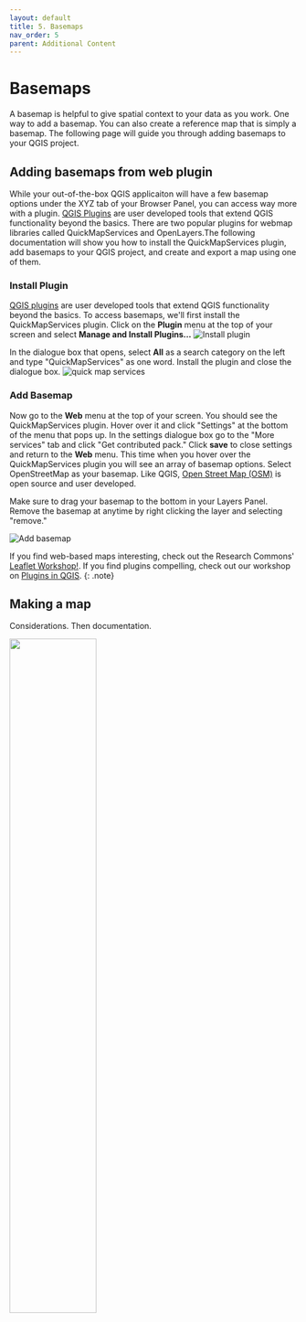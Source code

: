 ```yaml
---
layout: default
title: 5. Basemaps 
nav_order: 5
parent: Additional Content
---
```


# Basemaps
A basemap is helpful to give spatial context to your data as you work. One way to add a basemap. You can also create a reference map that is simply a basemap. The following page will guide you through adding basemaps to your QGIS project. 
 



## Adding basemaps from web plugin
While your out-of-the-box QGIS applicaiton will have a few basemap options under the XYZ tab of your Browser Panel, you can access way more with a plugin. [QGIS Plugins](https://plugins.qgis.org/) are user developed tools that extend QGIS functionality beyond the basics. There are two popular plugins for webmap libraries called QuickMapServices and OpenLayers.The following documentation will show you how to install the QuickMapServices plugin, add basemaps to your QGIS project, and create and export a map using one of them. 


### Install Plugin
[QGIS plugins](https://plugins.qgis.org/) are user developed tools that extend QGIS functionality beyond the basics. To access basemaps, we'll first install the QuickMapServices plugin. Click on the **Plugin** menu at the top of your screen and select **Manage and Install Plugins...**
![Install plugin](./images/)   

In the dialogue box that opens, select **All** as a search category on the left and type "QuickMapServices" as one word. Install the plugin and close the dialogue box.
![quick map services](./images/)

### Add Basemap
Now go to the **Web** menu at the top of your screen. You should see the QuickMapServices plugin. Hover over it and click "Settings" at the bottom of the menu that pops up. In the settings dialogue box go to the "More services" tab and click "Get contributed pack." Click **save** to close settings and return to the **Web** menu. This time when you hover over the QuickMapServices plugin you will see an array of basemap options. Select OpenStreetMap as your basemap. Like QGIS, [Open Street Map (OSM)](https://www.openstreetmap.org/about) is open source and user developed.   

Make sure to drag your basemap to the bottom in your Layers Panel. Remove the basemap at anytime by right clicking the layer and selecting "remove." 

![Add basemap](./images/)


If you find web-based maps interesting, check out the Research Commons' [Leaflet Workshop!](https://ubc-library-rc.github.io/gis-intro-leaflet/). If you find plugins compelling, check out our workshop on [Plugins in QGIS](https://ubc-library-rc.github.io/gis-plugins-qgis/).
{: .note}






## Making a map

Considerations. Then documentation. 

<img src="./images/ubc-campus-demo.jpeg" style="width:55%">

